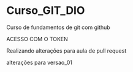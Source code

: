 # Curso_GIT_DIO
Curso de fundamentos de git com github

ACESSO COM O TOKEN 

Realizando alterações para aula de pull request

alterações para versao_01 